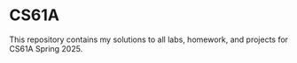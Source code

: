# CS61A
This repository contains my solutions to all labs, homework, and projects for CS61A Spring 2025.
